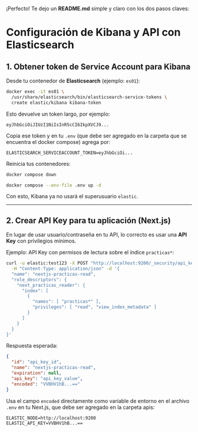¡Perfecto! Te dejo un **README.md** simple y claro con los dos pasos claves:
# Configuración de Kibana y API con Elasticsearch

## 1. Obtener token de Service Account para Kibana

Desde tu contenedor de **Elasticsearch** (ejemplo: `es01`):

```bash
docker exec -it es01 \
  /usr/share/elasticsearch/bin/elasticsearch-service-tokens \
  create elastic/kibana kibana-token
```

Esto devuelve un token largo, por ejemplo:

```
eyJhbGciOiJIUzI1NiIsInR5cCI6IkpXVCJ9...
```

Copia ese token y en tu `.env` (que debe ser agregado en la carpeta que se encuentra el docker compose) agrega por:

```
ELASTICSEARCH_SERVICEACCOUNT_TOKEN=eyJhbGciOi...
```

Reinicia tus contenedores:

```bash
docker compose down
```


```bash
docker compose --env-file .env up -d
```

Con esto, Kibana ya no usará el superusuario `elastic`.

---

## 2. Crear API Key para tu aplicación (Next.js)

En lugar de usar usuario/contraseña en tu API, lo correcto es usar una **API Key** con privilegios mínimos.

Ejemplo: API Key con permisos de lectura sobre el índice `practicas*`:

```bash
curl -u elastic:test123 -X POST "http://localhost:9200/_security/api_key" \
  -H "Content-Type: application/json" -d '{
  "name": "nextjs-practicas-read",
  "role_descriptors": {
    "next_practicas_reader": {
      "index": [
        {
          "names": [ "practicas*" ],
          "privileges": [ "read", "view_index_metadata" ]
        }
      ]
    }
  }
}'
```

Respuesta esperada:

```json
{
  "id": "api_key_id",
  "name": "nextjs-practicas-read",
  "expiration": null,
  "api_key": "api_key_value",
  "encoded": "VVBHV1hB...==" 
}
```

Usa el campo `encoded` directamente como variable de entorno  en el archivo `.env` en tu Next.js, que debe ser agregado en la carpeta apis:

```
ELASTIC_NODE=http://localhost:9200
ELASTIC_API_KEY=VVBHV1hB...==
```


